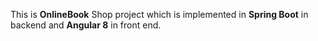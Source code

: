 This is <B>OnlineBook</B> Shop project which is implemented in <B>Spring Boot</B> in backend and <B>Angular 8</B> in front end.
